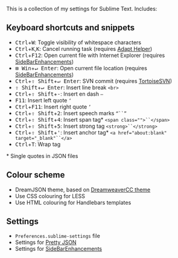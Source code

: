 This is a collection of my settings for Sublime Text. Includes:

## Keyboard shortcuts and snippets

* <kbd>Ctrl</kbd>+<kbd>W</kbd>: Toggle visibility of whitespace characters
* <kbd>Ctrl</kbd>+<kbd>K</kbd>,<kbd>K</kbd>: Cancel running task (requires [Adapt Helper](https://github.com/tomgreenfield/AdaptHelper))
* <kbd>Ctrl</kbd>+<kbd>F12</kbd>: Open current file with Internet Explorer (requires [SideBarEnhancements](https://github.com/titoBouzout/SideBarEnhancements))
* <kbd>⊞ Win</kbd>+<kbd>↵ Enter</kbd>: Open current file location (requires [SideBarEnhancements](https://github.com/titoBouzout/SideBarEnhancements))
* <kbd>Ctrl</kbd>+<kbd>⇧ Shift</kbd>+<kbd>↵ Enter</kbd>: SVN commit (requires [TortoiseSVN](https://github.com/dexbol/sublime-TortoiseSVN))
* <kbd>⇧ Shift</kbd>+<kbd>↵ Enter</kbd>: Insert line break `<br>`
* <kbd>Ctrl</kbd>+<kbd>⇧ Shift</kbd>+<kbd>-</kbd>: Insert en dash `–`
* <kbd>F11</kbd>: Insert left quote `‘`
* <kbd>Ctrl</kbd>+<kbd>F11</kbd>: Insert right quote `’`
* <kbd>Ctrl</kbd>+<kbd>⇧ Shift</kbd>+<kbd>2</kbd>: Insert speech marks `“``”`
* <kbd>Ctrl</kbd>+<kbd>⇧ Shift</kbd>+<kbd>4</kbd>: Insert span tag* `<span class="">``</span>`
* <kbd>Ctrl</kbd>+<kbd>⇧ Shift</kbd>+<kbd>5</kbd>: Insert strong tag `<strong>``</strong>`
* <kbd>Ctrl</kbd>+<kbd>⇧ Shift</kbd>+<kbd>'</kbd>: Insert anchor tag* `<a href="about:blank" target="_blank"``</a>`
* <kbd>Ctrl</kbd>+<kbd>T</kbd>: Wrap tag

\* Single quotes in JSON files

## Colour scheme

 * DreamJSON theme, based on [DreamweaverCC theme](https://github.com/chonocom/Sublime-Text-Theme-DreamweaverCC)
 * Use CSS colouring for LESS
 * Use HTML colouring for Handlebars templates
 
## Settings

 * `Preferences.sublime-settings` file
 * Settings for [Pretty JSON](https://github.com/dzhibas/SublimePrettyJson)
 * Settings for [SideBarEnhancements](https://github.com/titoBouzout/SideBarEnhancements)